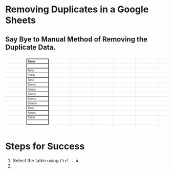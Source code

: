 # Removing Duplicates in a Google Sheets

## Say Bye to Manual Method of Removing the Duplicate Data.

![IMG](https://github.com/Tanu-N-Prabhu/TechIsEasy/blob/main/Img/duplicateData.PNG)


# Steps for Success

1. Select the table using `Ctrl - A`.
2. 
